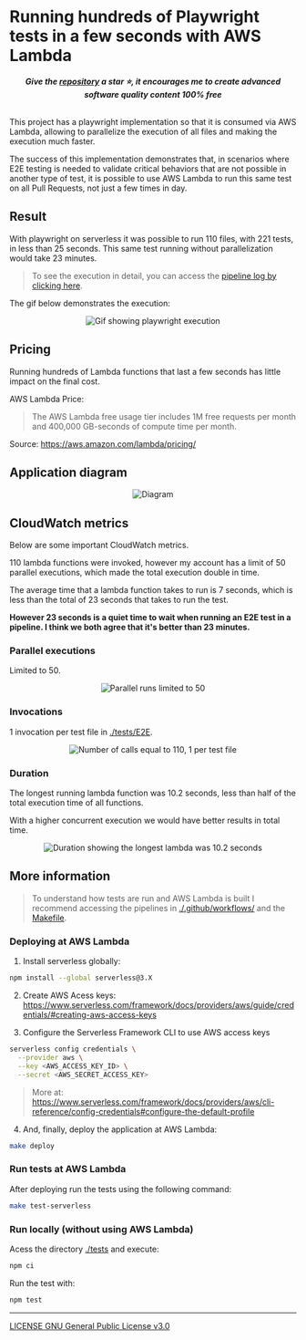 # Running hundreds of Playwright tests in a few seconds with AWS Lambda

<div align="center">
<b><i>Give the <a href="https://github.com/PauloGoncalvesBH/running-playwright-on-aws-lambda">repository</a> a star ⭐, it encourages me to create advanced software quality content 100% free</i></b>
</div>
<br>

This project has a playwright implementation so that it is consumed via AWS Lambda, allowing to parallelize the execution of all files and making the execution much faster.

The success of this implementation demonstrates that, in scenarios where E2E testing is needed to validate critical behaviors that are not possible in another type of test, it is possible to use AWS Lambda to run this same test on all Pull Requests, not just a few times in day.

## Result

With playwright on serverless it was possible to run 110 files, with 221 tests, in less than 25 seconds.
This same test running without parallelization would take 23 minutes. 

> To see the execution in detail, you can access the [pipeline log by clicking here](https://github.com/PauloGoncalvesBH/playwright-serverless/runs/3407401614?check_suite_focus=true#step:7:1).

The gif below demonstrates the execution:

<p align="center">
 <img alt="Gif showing playwright execution" src="./.github/running-playwright-serverless.gif">
</p>

## Pricing

Running hundreds of Lambda functions that last a few seconds has little impact on the final cost.

AWS Lambda Price:

> The AWS Lambda free usage tier includes 1M free requests per month and 400,000 GB-seconds of compute time per month.

Source: https://aws.amazon.com/lambda/pricing/

## Application diagram

<p align="center">
 <img alt="Diagram" src="./.github/Playwright-serverless.png">
</p>

## CloudWatch metrics

Below are some important CloudWatch metrics.

110 lambda functions were invoked, however my account has a limit of 50 parallel executions, which made the total execution double in time. 

The average time that a lambda function takes to run is 7 seconds, which is less than the total of 23 seconds that takes to run the test.

**However 23 seconds is a quiet time to wait when running an E2E test in a pipeline. I think we both agree that it's better than 23 minutes.**

### Parallel executions

Limited to 50.

<p align="center">
 <img alt="Parallel runs limited to 50" src="./.github/concurrent-executions-lambda.png">
</p>

### Invocations

1 invocation per test file in [./tests/E2E](./tests/E2E).

<p align="center">
 <img alt="Number of calls equal to 110, 1 per test file" src="./.github/invocations-lambda.png">
</p>

### Duration

The longest running lambda function was 10.2 seconds, less than half of the total execution time of all functions.

With a higher concurrent execution we would have better results in total time.

<p align="center">
 <img alt="Duration showing the longest lambda was 10.2 seconds" src="./.github/duration-lambda.png">
</p>

## More information

> To understand how tests are run and AWS Lambda is built I recommend accessing the pipelines in [./.github/workflows/](./.github/workflows/) and the [Makefile](./Makefile).

### Deploying at AWS Lambda

1. Install serverless globally:

```sh
npm install --global serverless@3.X
```

2. Create AWS Acess keys: https://www.serverless.com/framework/docs/providers/aws/guide/credentials/#creating-aws-access-keys

3. Configure the Serverless Framework CLI to use AWS access keys

```sh
serverless config credentials \
  --provider aws \
  --key <AWS_ACCESS_KEY_ID> \
  --secret <AWS_SECRET_ACCESS_KEY>
```

> More at: https://www.serverless.com/framework/docs/providers/aws/cli-reference/config-credentials#configure-the-default-profile

4. And, finally, deploy the application at AWS Lambda:

```sh
make deploy
```

### Run tests at AWS Lambda

After deploying run the tests using the following command:

```sh
make test-serverless
```

### Run locally (without using AWS Lambda)

Acess the directory [./tests](./tests) and execute:

```sh
npm ci
```

Run the test with:

```sh
npm test
```

___

[LICENSE GNU General Public License v3.0](./LICENSE)
